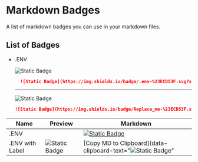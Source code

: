 # Markdown Badges
A list of markdown badges you can use in your markdown files.


## List of Badges

- .ENV

  ![Static Badge](https://img.shields.io/badge/.env-%23ECD53F.svg?style=for-the-badge&logo=dotenv&logoColor=%23ECD53F&color=gray)

  ```md
    ![Static Badge](https://img.shields.io/badge/.env-%23ECD53F.svg?style=for-the-badge&logo=dotenv&logoColor=%23ECD53F&color=gray)
  ```

  <hr>

  ![Static Badge](https://img.shields.io/badge/v1.0.0-%23ECD53F.svg?style=for-the-badge&logo=dotenv&logoColor=%23ECD53F&label=.ENV&labelColor=gray&color=%23ECD53F)

  ```md
  ![Static Badge](https://img.shields.io/badge/Replace_me-%23ECD53F.svg?style=for-the-badge&logo=dotenv&logoColor=%23ECD53F&label=.ENV&labelColor=gray&color=%23ECD53F)
  ```

| Name            | Preview                                                                                                                                                           | Markdown                                                                                                                                                                                                           |
| --------------- | ----------------------------------------------------------------------------------------------------------------------------------------------------------------- | ------------------------------------------------------------------------------------------------------------------------------------------------------------------------------------------------------------------ |
| .ENV            |                                                                                                                                                                   | [![Static Badge](https://img.shields.io/badge/.env-%23ECD53F.svg?style=for-the-badge&logo=dotenv&logoColor=%23ECD53F&color=gray)](copy-badge)                                                                      |
| .ENV with Label | ![Static Badge](https://img.shields.io/badge/v1.0.0-%23ECD53F.svg?style=for-the-badge&logo=dotenv&logoColor=%23ECD53F&label=.ENV&labelColor=gray&color=%23ECD53F) | [Copy MD to Clipboard](data-clipboard-text="![Static Badge](https://img.shields.io/badge/Replace_me-%23ECD53F.svg?style=for-the-badge&logo=dotenv&logoColor=%23ECD53F&label=.ENV&labelColor=gray&color=%23ECD53F)" |